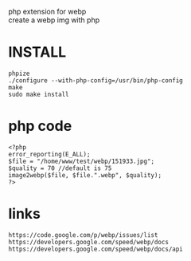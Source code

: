  php extension for webp<br/>
 create a webp img with php

INSTALL
====

    phpize
    ./configure --with-php-config=/usr/bin/php-config
    make
    sudo make install

php code
====

    <?php
    error_reporting(E_ALL);
    $file = "/home/www/test/webp/151933.jpg";
    $quality = 70 //default is 75
    image2webp($file, $file.".webp", $quality);
    ?>
    
links
====

    https://code.google.com/p/webp/issues/list
    https://developers.google.com/speed/webp/docs
    https://developers.google.com/speed/webp/docs/api
